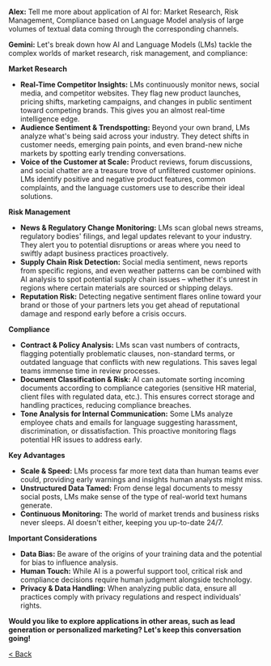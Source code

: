 <b>Alex:</b> Tell me more about application of AI for:  Market Research, Risk Management, Compliance based on Language Model analysis of large volumes of textual data coming through the corresponding channels.

<b>Gemini:</b> Let's break down how AI and Language Models (LMs) tackle the complex worlds of market research, risk management, and compliance:

**Market Research**

* **Real-Time Competitor Insights:** LMs continuously monitor news, social media, and competitor websites. They flag new product launches, pricing shifts, marketing campaigns, and changes in public sentiment toward competing brands. This gives you an almost real-time intelligence edge.
* **Audience Sentiment & Trendspotting:** Beyond your own brand, LMs analyze what's being said across your industry. They detect shifts in customer needs, emerging pain points, and even brand-new niche markets by spotting early trending conversations.
* **Voice of the Customer at Scale:** Product reviews, forum discussions, and social chatter are a treasure trove of unfiltered customer opinions. LMs identify positive and negative product features, common complaints, and  the language customers use to describe their ideal solutions.

**Risk Management**

* **News & Regulatory Change Monitoring:** LMs scan global news streams, regulatory bodies' filings, and legal updates relevant to your industry. They alert you to potential disruptions or areas where you  need to swiftly adapt business practices proactively.
* **Supply Chain Risk Detection:** Social media sentiment, news reports from specific regions, and even weather patterns can be combined with AI analysis to spot potential supply chain issues – whether it's unrest in regions where certain materials are sourced or shipping delays.
* **Reputation Risk:** Detecting negative sentiment flares online toward your  brand or those of your partners lets you get ahead of reputational damage and respond early before a crisis occurs.

**Compliance**

* **Contract & Policy Analysis:** LMs  scan vast numbers of contracts, flagging potentially problematic clauses, non-standard terms, or outdated language that conflicts with new regulations. This saves legal teams immense time in review processes.
* **Document Classification & Risk:** AI can automate sorting incoming documents according to compliance categories (sensitive HR material, client files with regulated data, etc.).  This ensures correct storage and handling practices, reducing compliance breaches.
* **Tone Analysis for Internal Communication:** Some LMs analyze employee chats and emails for language  suggesting harassment, discrimination, or dissatisfaction. This proactive monitoring flags potential HR issues to address early.

**Key Advantages**

* **Scale & Speed:** LMs process far more text data than human teams ever could, providing early warnings and insights human analysts might miss.
* **Unstructured Data Tamed:**  From dense legal documents to messy social posts, LMs make sense of the type of real-world text humans generate.
* **Continuous Monitoring:** The world of market trends and business risks never sleeps.  AI doesn't either, keeping you up-to-date 24/7.

**Important Considerations**

* **Data Bias:** Be aware of the origins of your training data and the potential for bias to influence analysis. 
* **Human Touch:**  While AI is a powerful support tool, critical risk and compliance decisions require human judgment alongside technology.  
* **Privacy & Data Handling:** When analyzing public data, ensure all practices comply with privacy regulations and respect individuals' rights.

**Would you like to explore applications in other areas, such as lead generation or personalized marketing? Let's keep this conversation going!**

[< Back](https://github.com/ai-dialogue-facilitator/how-can-ai-help-business/tree/main/gemini)
